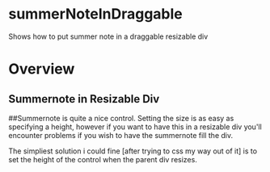 # summerNoteInDraggable
Shows how to put summer note in a draggable resizable div

Overview
========

Summernote in Resizable Div
----------------------------------------------------------------------------------------------------------------------------------

##Summernote is quite a nice control.
Setting the size is as easy as specifying a height, however if you want to have this in a resizable div you'll encounter problems if you wish to have the summernote fill the div.

The simpliest solution i could fine [after trying to css my way out of it] is to set the height of the control when the parent div resizes.

